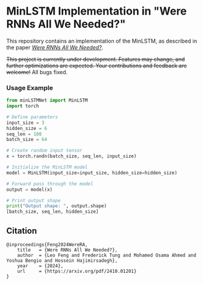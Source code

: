 # MinLSTM Implementation in "Were RNNs All We Needed?"

This repository contains an implementation of the MinLSTM, as described in the paper [*Were RNNs All We Needed?*](https://arxiv.org/pdf/2410.01201). 


~~This project is currently under development. Features may change, and further optimizations are expected. 
Your contributions and feedback are welcome!~~
All bugs fixed.


### Usage Example

```python
from minLSTMNet import MinLSTM
import torch

# Define parameters
input_size = 3   
hidden_size = 6 
seq_len = 100    
batch_size = 64  

# Create random input tensor
x = torch.randn(batch_size, seq_len, input_size)

# Initialize the MinLSTM model
model = MinLSTM(input_size=input_size, hidden_size=hidden_size)

# Forward pass through the model
output = model(x)

# Print output shape
print("Output shape: ", output.shape)
[batch_size, seq_len, hidden_size]
```


## Citation

	@inproceedings{Feng2024WereRA,
	    title   = {Were RNNs All We Needed?},
	    author  = {Leo Feng and Frederick Tung and Mohamed Osama Ahmed and Yoshua Bengio and Hossein Hajimirsadegh},
	    year    = {2024},
	    url     = {https://arxiv.org/pdf/2410.01201}
	}
